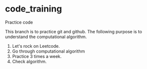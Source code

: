 # code_training
Practice code

This branch is to practice git and github. The following purpose is to understand the computational algorithm.

1. Let's rock on Leetcode.
2. Go through computational algorithm
3. Practice 3 times a week.
4. Check algorithm.
